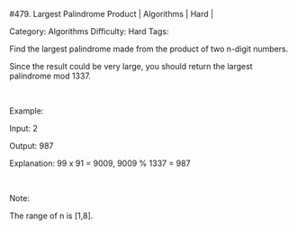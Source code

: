 #479. Largest Palindrome Product | Algorithms | Hard | 

Category: Algorithms
Difficulty: Hard
Tags: 

Find the largest palindrome made from the product of two n-digit numbers.

Since the result could be very large, you should return the largest palindrome mod 1337.

 

Example:

Input: 2

Output: 987

Explanation: 99 x 91 = 9009, 9009 % 1337 = 987

 

Note:

The range of n is [1,8].

